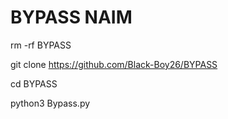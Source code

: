# BYPASS NAIM

rm -rf BYPASS

git clone https://github.com/Black-Boy26/BYPASS 

cd BYPASS

python3 Bypass.py
